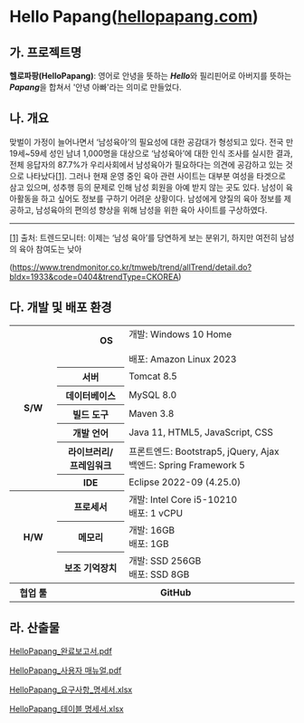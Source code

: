 # Hello Papang(<a href="https://hellopapang.com" target="_blank">hellopapang.com</a>)



## 가. 프로젝트명

**헬로파팡(HelloPapang)**: 영어로 안녕을 뜻하는 ***Hello***와 필리핀어로 아버지를 뜻하는 ***Papang***을 합쳐서 '안녕 아빠'라는 의미로 만들었다.

 

## 나. 개요

맞벌이 가정이 늘어나면서 ‘남성육아’의 필요성에 대한 공감대가 형성되고 있다. 전국 만 19세~59세 성인 남녀 1,000명을 대상으로 ‘남성육아’에 대한 인식 조사를 실시한 결과, 전체 응답자의 87.7%가 우리사회에서 남성육아가 필요하다는 의견에 공감하고 있는 것으로 나타났다[[1\]](#_ftn1). 그러나 현재 운영 중인 육아 관련 사이트는 대부분 여성을 타겟으로 삼고 있으며, 성추행 등의 문제로 인해 남성 회원을 아예 받지 않는 곳도 있다. 남성이 육아활동을 하고 싶어도 정보를 구하기 어려운 상황이다. 남성에게 양질의 육아 정보를 제공하고, 남성육아의 편의성 향상을 위해 남성을 위한 육아 사이트를 구상하였다.

------

[[1\]](#_ftnref1) 출처: 트렌드모니터: 이제는 ‘남성 육아’를 당연하게 보는 분위기, 하지만 여전히 남성의 육아 참여도는 낮아

(https://www.trendmonitor.co.kr/tmweb/trend/allTrend/detail.do?bIdx=1933&code=0404&trendType=CKOREA)



## 다. 개발 및 배포 환경

<table>    
    <tbody>
        <tr>
            <th rowspan="7">&nbsp;&nbsp;&nbsp;&nbsp;S/W&nbsp;&nbsp;&nbsp;&nbsp;</th>
            <th>
                &nbsp;&nbsp;&nbsp;&nbsp;&nbsp;&nbsp;&nbsp;&nbsp;&nbsp;&nbsp;&nbsp;&nbsp;
                OS
                &nbsp;&nbsp;&nbsp;&nbsp;&nbsp;&nbsp;&nbsp;&nbsp;&nbsp;&nbsp;&nbsp;&nbsp;
            </th>            
            <td>
                개발: Windows 10 Home
                &nbsp;&nbsp;&nbsp;&nbsp;&nbsp;&nbsp;&nbsp;&nbsp;&nbsp;&nbsp;&nbsp;&nbsp;
                &nbsp;&nbsp;&nbsp;&nbsp;&nbsp;&nbsp;&nbsp;&nbsp;&nbsp;&nbsp;&nbsp;&nbsp;
                &nbsp;&nbsp;&nbsp;&nbsp;&nbsp;&nbsp;&nbsp;&nbsp;&nbsp;&nbsp;&nbsp;&nbsp;
                &nbsp;&nbsp;&nbsp;&nbsp;&nbsp;&nbsp;&nbsp;&nbsp;&nbsp;&nbsp;&nbsp;&nbsp;
                <br>
                배포: Amazon Linux 2023
            </td>            
        </tr>
        <tr>
            <th>서버</th>
            <td>Tomcat 8.5</td>        
        </tr>   
        <tr>
            <th>데이터베이스</th>
            <td>MySQL 8.0</td>        
        </tr>          
        <tr>
            <th>빌드 도구</th>            
            <td>Maven 3.8</td>        
        </tr>  
         <tr>
            <th>개발 언어</th>
            <td>Java 11, HTML5, JavaScript, CSS</td>        
        </tr>   
        <tr>
            <th>
                라이브러리/
                <br>
                프레임워크
            </th> 
           <td>
               프론트엔드: Bootstrap5, jQuery, Ajax
               <br>
			   백엔드: Spring Framework 5
            </td>        
        </tr>   
        <tr>
            <th>IDE</th>
            <td>Eclipse 2022-09 (4.25.0)</td>        
        </tr> 
        <tr>
            <th rowspan="3">H/W</th>
            <th>프로세서</th>    
            <td>
                개발: Intel Core i5-10210
                <br>
                배포: 1 vCPU
            </td>            
        </tr>
        <tr>
            <th>메모리</th>  
            <td>
                개발: 16GB
                <br>
                배포: 1GB
            </td>        
        </tr>   
        <tr>
            <th>보조 기억장치</th>   
            <td>
                개발: SSD 256GB
                <br>
                배포: SSD 8GB
            </td>        
        </tr>  
       <tr>
            <th>협업 툴</th>
            <th colspan="2">GitHub</th>          
        </tr>        
    </tbody>
</table>     



## 라. 산출물

<a href="./산출물/완료보고서/HelloPapang_완료보고서.pdf">HelloPapang_완료보고서.pdf</a>

<a href="./산출물/사용자 매뉴얼/HelloPapang_사용자 매뉴얼.pdf">HelloPapang_사용자 매뉴얼.pdf</a>

<a href="./요구사항 명세서/요구사항 명세서/HelloPapang_요구사항_명세서.xlsx">HelloPapang_요구사항_명세서.xlsx</a>

<a href="./테이블 명세서/완료보고서/HelloPapang_테이블 명세서.xlsx">HelloPapang_테이블 명세서.xlsx</a>